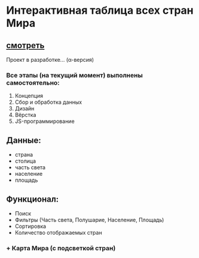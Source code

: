 # Интерактивная таблица всех стран Мира

## [смотреть](https://markgraaf-van-lottum.github.io/Table-of-all-Countries-of-the-World/)

Проект в разработке... (α-версия)

### Все этапы (на текущий момент) выполнены самостоятельно:
1. Концепция
2. Сбор и обработка данных
3. Дизайн
4. Вёрстка
5. JS-программирование

## Данные:
* страна
* столица
* часть света
* население
* площадь

## Функционал:
* Поиск
* Фильтры (Часть света, Полушарие, Население, Площадь)
* Сортировка
* Количество отображаемых стран

### + Карта Мира (с подсветкой стран)
